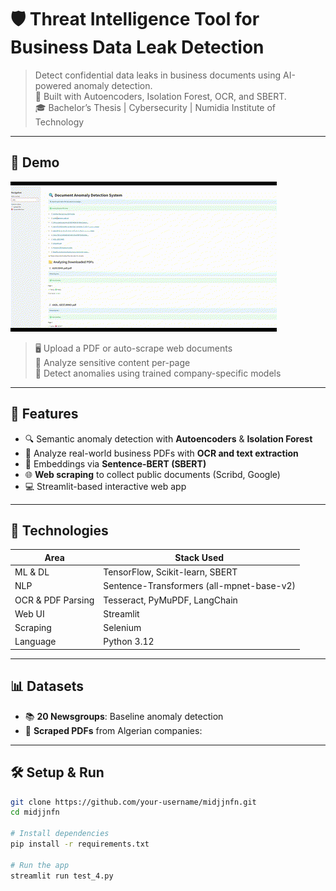 # 🛡️ Threat Intelligence Tool for Business Data Leak Detection

> Detect confidential data leaks in business documents using AI-powered anomaly detection.  
> 🧠 Built with Autoencoders, Isolation Forest, OCR, and SBERT.  
> 🎓 Bachelor’s Thesis | Cybersecurity | Numidia Institute of Technology

---

## 📸 Demo

![App Demo](demo.gif) <!-- Replace with actual GIF filename -->

> 🖥️ Upload a PDF or auto-scrape web documents  
> 🧠 Analyze sensitive content per-page  
> 🔎 Detect anomalies using trained company-specific models  

---

## 🚀 Features

- 🔍 Semantic anomaly detection with **Autoencoders** & **Isolation Forest**
- 📄 Analyze real-world business PDFs with **OCR and text extraction**
- 🧠 Embeddings via **Sentence-BERT (SBERT)**
- 🌐 **Web scraping** to collect public documents (Scribd, Google)
- 💻 Streamlit-based interactive web app

---

## 🧠 Technologies

| Area              | Stack Used |
|-------------------|------------|
| ML & DL           | TensorFlow, Scikit-learn, SBERT |
| NLP               | Sentence-Transformers (all-mpnet-base-v2) |
| OCR & PDF Parsing | Tesseract, PyMuPDF, LangChain |
| Web UI            | Streamlit |
| Scraping          | Selenium |
| Language          | Python 3.12 |

---

## 📊 Datasets 

- 📚 **20 Newsgroups**: Baseline anomaly detection
- 🏢 **Scraped PDFs** from Algerian companies:


---

## 🛠️ Setup & Run

```bash
git clone https://github.com/your-username/midjjnfn.git
cd midjjnfn

# Install dependencies
pip install -r requirements.txt

# Run the app
streamlit run test_4.py
